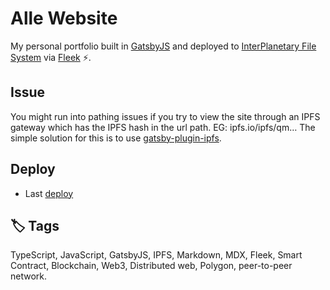 # Alle Website

My personal portfolio built in [GatsbyJS](https://www.gatsbyjs.com/) and deployed to [InterPlanetary File System](https://ipfs.tech/) via [Fleek](https://fleek.co/) ⚡.

## Issue

You might run into pathing issues if you try to view the site through an IPFS gateway which has the IPFS hash in the url path. EG: ipfs.io/ipfs/qm…
The simple solution for this is to use [gatsby-plugin-ipfs](https://github.com/moxystudio/gatsby-plugin-ipfs).

## Deploy

-  Last [deploy](quiet-sound-5721.on.fleek.co)

## 🏷️ Tags

TypeScript, JavaScript, GatsbyJS, IPFS, Markdown, MDX, Fleek, Smart Contract, Blockchain, Web3, Distributed web, Polygon, peer-to-peer network.
